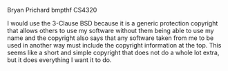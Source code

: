 Bryan Prichard
bmpthf
CS4320

I would use the 3-Clause BSD because it is a generic protection copyright that allows others to use my software without them being
able to use my name and the copyright also says that any software taken from me to be used in another way must include the copyright
information at the top. This seems like a short and simple copyright that does not do a whole lot extra, but it does everything I want
it to do.
